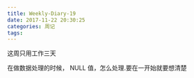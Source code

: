 ```yaml
---
title: Weekly-Diary-19
date: 2017-11-22 20:30:25
categories: 周记
tags:
---
```


这周只用工作三天


在做数据处理的时候， NULL 值，怎么处理.要在一开始就要想清楚
